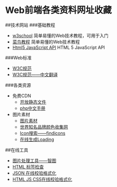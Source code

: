 # Web前端各类资料网址收藏

##技术网站
###基础教程

* [w3school](http://www.w3school.com.cn/)   简单易懂的Web技术教程，可用于入门
* [ 菜鸟教程](http://www.runoob.com/)     简单易懂的Web技术教程
* [Html5 JavaScript API](http://html5index.org/)   HTML 5 JavaScript API


###Web标准
* [W3C规范](http://www.w3.org/standards/)  
* [W3C规范——中文翻译](http://www.w3.org/html/ig/zh/wiki/%E7%BF%BB%E8%AF%91)   


###各类资源
* 免费CDN
  * [开放静态文件](http://staticfile.org/)  
  * [php中文手册](http://php.net/manual/zh/)
* 图片素材
  * [图片素材](https://www.pexels.com/popular-photos/#content) 
  * [世界知名品牌颜色收集网](http://brandcolors.net/)
  * [Icon搜索——findicons](http://findicons.com/)  
  * [在线生成Loading](http://preloaders.net/)



##在线工具
* [图片处理工具——智图](http://zhitu.tencent.com/)  
* [HTML 标签检查](http://i.links.cn/checkhtmltag.asp)
* [JSON 在线校验格式化](http://www.bejson.com/)
* [HTML JS CSS在线校验格式化](http://tool.oschina.net/codeformat/js/)


